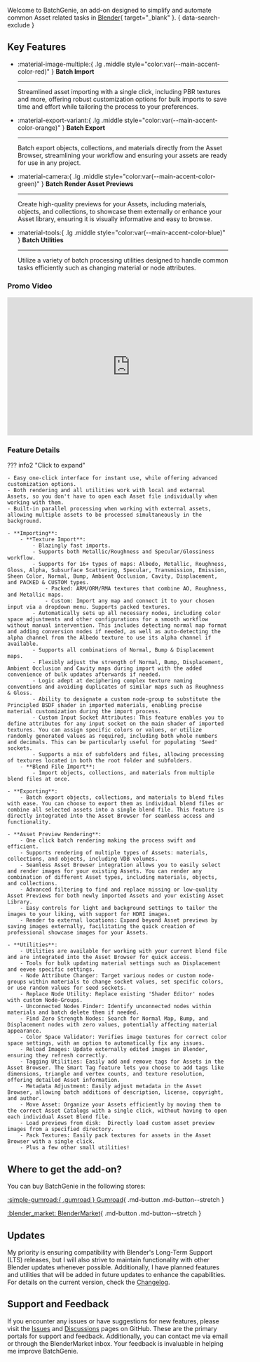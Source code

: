 Welcome to BatchGenie, an add-on designed to simplify and automate common Asset related tasks in [Blender](https://www.blender.org/){ target="_blank" }.
{ data-search-exclude }


## Key Features

<div class="grid cards grid_custom" markdown>

-   :material-image-multiple:{ .lg .middle style="color:var(--main-accent-color-red)" } __Batch Import__

    ---

    Streamlined asset importing with a single click, including PBR textures and more, offering robust customization options for bulk imports to save time and effort while tailoring the process to your preferences.


-   :material-export-variant:{ .lg .middle style="color:var(--main-accent-color-orange)" } __Batch Export__

    ---

    Batch export objects, collections, and materials directly from the Asset Browser, streamlining your workflow and ensuring your assets are ready for use in any project.

</div>

<div class="grid cards grid_custom"  markdown>

-   :material-camera:{ .lg .middle style="color:var(--main-accent-color-green)" } __Batch Render Asset Previews__

    ---

    Create high-quality previews for your Assets, including materials, objects, and collections, to showcase them externally or enhance your Asset library, ensuring it is visually informative and easy to browse.


-   :material-tools:{ .lg .middle style="color:var(--main-accent-color-blue)" } __Batch Utilities__

    ---

    Utilize a variety of batch processing utilities designed to handle common tasks efficiently such as changing material or node attributes.

</div>


### Promo Video
<div class="video-wrapper">
    <iframe id="videoPlayer" width="560" height="315" src="https://www.youtube.com/embed/o1rj7gl_im4?rel=0" frameborder="0" allowfullscreen></iframe>
</div>


### Feature Details

??? info2 "Click to expand"

    - Easy one-click interface for instant use, while offering advanced customization options.
    - Both rendering and all utilities work with local and external Assets, so you don't have to open each Asset file individually when working with them.
    - Built-in parallel processing when working with external assets, allowing multiple assets to be processed simultaneously in the background.

    - **Importing**:
        - **Texture Import**:
            - Blazingly fast imports.
            - Supports both Metallic/Roughness and Specular/Glossiness workflow.
            - Supports for 16+ types of maps: Albedo, Metallic, Roughness, Gloss, Alpha, Subsurface Scattering, Specular, Transmission, Emission, Sheen Color, Normal, Bump, Ambient Occlusion, Cavity, Displacement, and PACKED & CUSTOM types.
                - Packed: ARM/ORM/RMA textures that combine AO, Roughness, and Metallic maps.
                - Custom: Import any map and connect it to your chosen input via a dropdown menu. Supports packed textures.
            - Automatically sets up all necessary nodes, including color space adjustments and other configurations for a smooth workflow without manual intervention. This includes detecting normal map format and adding conversion nodes if needed, as well as auto-detecting the alpha channel from the Albedo texture to use its alpha channel if available.
            - Supports all combinations of Normal, Bump & Displacement maps.
            - Flexibly adjust the strength of Normal, Bump, Displacement, Ambient Occlusion and Cavity maps during import with the added convenience of bulk updates afterwards if needed.
            - Logic adept at deciphering complex texture naming conventions and avoiding duplicates of similar maps such as Roughness & Gloss.
            - Ability to designate a custom node-group to substitute the Principled BSDF shader in imported materials, enabling precise material customization during the import process.
            - Custom Input Socket Attributes: This feature enables you to define attributes for any input socket on the main shader of imported textures. You can assign specific colors or values, or utilize randomly generated values as required, including both whole numbers and decimals. This can be particularly useful for populating 'Seed' sockets.
            - Supports a mix of subfolders and files, allowing processing of textures located in both the root folder and subfolders.
        - **Blend File Import**:
            - Import objects, collections, and materials from multiple blend files at once.

    - **Exporting**:
        - Batch export objects, collections, and materials to blend files with ease. You can choose to export them as individual blend files or combine all selected assets into a single blend file. This feature is directly integrated into the Asset Browser for seamless access and functionality.

    - **Asset Preview Rendering**:
        - One click batch rendering making the process swift and efficient.
        - Supports rendering of multiple types of Assets: materials, collections, and objects, including VDB volumes.
        - Seamless Asset Browser integration allows you to easily select and render images for your existing Assets. You can render any combination of different Asset types, including materials, objects, and collections.
        - Advanced filtering to find and replace missing or low-quality Asset Previews for both newly imported Assets and your existing Asset Library.
        - Easy controls for light and background settings to tailor the images to your liking, with support for HDRI images.
        - Render to external locations: Expand beyond Asset previews by saving images externally, facilitating the quick creation of professional showcase images for your Assets.

    - **Utilities**:
        - Utilities are available for working with your current blend file and are integrated into the Asset Browser for quick access.
        - Tools for bulk updating material settings such as Displacement and eevee specific settings.
        - Node Attribute Changer: Target various nodes or custom node-groups within materials to change socket values, set specific colors, or use random values for seed sockets.
        - Replace Node Utility: Replace existing 'Shader Editor' nodes with custom Node-Groups.
        - Unconnected Nodes Finder: Identify unconnected nodes within materials and batch delete them if needed.
        - Find Zero Strength Nodes: Search for Normal Map, Bump, and Displacement nodes with zero values, potentially affecting material appearance.
        - Color Space Validator: Verifies image textures for correct color space settings, with an option to automatically fix any issues.
        - Reload Images: Update externally edited images in Blender, ensuring they refresh correctly.
        - Tagging Utilities: Easily add and remove tags for Assets in the Asset Browser. The Smart Tag feature lets you choose to add tags like dimensions, triangle and vertex counts, and texture resolution, offering detailed Asset information.
        - Metadata Adjustment: Easily adjust metadata in the Asset Browser, allowing batch additions of description, license, copyright, and author.
        - Move Asset: Organize your Assets efficiently by moving them to the correct Asset Catalogs with a single click, without having to open each individual Asset Blend file.
        - Load previews from disk:  Directly load custom asset preview images from a specified directory.
        - Pack Textures: Easily pack textures for assets in the Asset Browser with a single click.
        - Plus a few other small utilities!


## Where to get the add-on?

You can buy BatchGenie in the following stores:

<div class="grid" markdown>

[:simple-gumroad:{ .gumroad } Gumroad](https://roberd.gumroad.com/l/BatchGenie){ .md-button .md-button--stretch }

[:blender_market: BlenderMarket](https://blendermarket.com/products/batchgenie){ .md-button .md-button--stretch }

</div>



## Updates

My priority is ensuring compatibility with Blender's Long-Term Support (LTS) releases, but I will also strive to maintain functionality with other Blender updates whenever possible. Additionally, I have planned features and utilities that will be added in future updates to enhance the capabilities. For details on the current version, check the [Changelog](changelog.md).


## Support and Feedback

If you encounter any issues or have suggestions for new features, please visit the [Issues](https://github.com/roberddd/BatchGenie/issues) and [Discussions](https://github.com/roberddd/BatchGenie/discussions) pages on GitHub. These are the primary portals for support and feedback. Additionally, you can contact me via email or through the BlenderMarket inbox. Your feedback is invaluable in helping me improve BatchGenie.